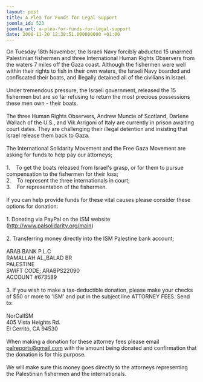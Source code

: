 ```yaml
---
layout: post
title: A Plea for Funds for Legal Support
joomla_id: 523
joomla_url: a-plea-for-funds-for-legal-support
date: 2008-11-20 12:38:51.000000000 +01:00
---
```

On Tuesday 18th November, the Israeli Navy forcibly abducted 15 unarmed Palestinian fishermen and three International Human Rights Observers from the waters 7 miles off the Gaza coast. Although the fishermen were well within their rights to fish in their own waters, the Israeli Navy boarded and confiscated their boats, and illegally detained all of the civilians in Israel. <br /><br />Under tremendous pressure, the Israeli government, released the 15 fishermen but are so far refusing to return the most precious possessions these men own - their boats. <br /><br />The three Human Rights Observers, Andrew Muncie of Scotland, Darlene Wallach of the U.S., and Vik Arrigoni of Italy are currently in prison awaiting court dates. They are challenging their illegal detention and insisting that Israel release them back to Gaza.<br /><br />The International Solidarity Movement and the Free Gaza Movement are asking for funds to help pay our attorneys;<br /><br />1.&nbsp;&nbsp;&nbsp; To get the boats released from Israel's grasp, or for them to pursue compensation to the fishermen for their loss;<br />2.&nbsp;&nbsp;&nbsp; To represent the three internationals in court;<br />3.&nbsp;&nbsp;&nbsp; For representation of the fishermen.<br /><br />If you can help provide funds for these vital causes please consider these options for donation:<br /><br />1. Donating via PayPal on the ISM website (<a target="_blank" href="http://www.palsolidarity.org/main">http://www.palsolidarity.org/main</a>)<br /><br />2. Transferring money directly into the ISM Palestine bank account;<br /><br />ARAB BANK P.L.C<br />RAMALLAH AL_BALAD BR&nbsp;&nbsp; <br />PALESTINE<br />SWIFT CODE; ARABPS22090<br />ACCOUNT #673589<br /><br />3. If you wish to make a tax-deductible donation, please make your checks of $50 or more to 'ISM' and put in the subject line ATTORNEY FEES. Send to:<br />&nbsp;&nbsp;&nbsp;&nbsp;&nbsp;&nbsp;&nbsp;&nbsp;&nbsp;&nbsp;&nbsp;&nbsp;&nbsp;&nbsp;&nbsp;&nbsp; <br />NorCalISM<br />405 Vista Heights Rd.<br />El Cerrito, CA 94530<br /><br />When making a donation for these attorney fees please email <a target="_blank" href="mailto:palreports@gmail.com">palreports@gmail.com</a> with the amount being donated and confirmation that the donation is for this purpose.<br /><br />We will make sure this money goes directly to the attorneys representing the Palestinian fishermen and the internationals. <p><a href=""></a></p>

